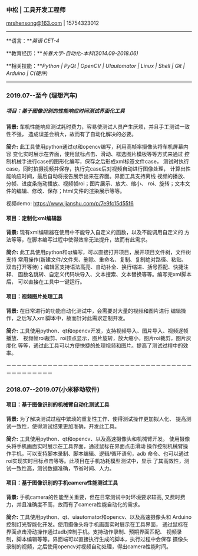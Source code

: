 ### 申松 | 工具开发工程师
mrshensong@163.com | 15754323012

---  
**语言：***英语 CET-4*

**教育经历：***长春大学-自动化-本科(2014.09-2018.06)*  
 
**相关技能：***Python | PyQt | OpenCV | UIautomator | Linux | Shell | Git | Arduino | C(硬件)*

---
### 2019.07--至今 (理想汽车) 
##### 项目：基于图像识别的性能响应时间测试界面化工具 
**背景:** 车机性能响应测试耗时费力，容易使测试人员产生厌烦，并且手工测试一致性不强，
造成误差会稍大，故而有了自动化解决的必要。

**简介:** 此工具使用python通过qt和opencv编写，利用高帧率摄像头将车机屏幕内容
变化实时展示在界面，使用鼠标点击、滑动、框选图片模板等等方式来通过
控制机械手进行case的图形化编写，保存之后形成xml标签文件case，
测试时执行case，同时拍摄视频并保存，执行完case后对视频自动进行图像处理，
计算出性能响应时间，最后自动将报告展示出来在界面。界面工具支持离线
视频的播放、分帧、进度条拖动播放、视频帧roi；图片展示、放大、缩小、
roi、旋转；文本文件的编辑、修改、保存；html文件的渲染展示等等。

视频demo: https://www.jianshu.com/p/7e9fc15d55f6
#### 项目：定制化xml编辑器
**背景:** 现有xml编辑器在使用中不能导入自定义的函数，以及不能调用自定义的
方法等等，在脚本编写过程中使得效率无法提升，故而有此需求。

**简介:** 此工具使用python和qt编写，可以直接打开项目，展开项目文件树，文件树支持
常用操作(新建文件/文件夹、删除、重命名、复制、复制绝对路径、粘贴、
双击打开等待)；编辑区支持语法高亮、自动补全、换行缩进、括号匹配、快捷注释、
函数名跳转、自定义代码块导入、文本搜索、文本替换等等。编写完xml脚本后，
可以直接在工具中一键运行。 
#### 项目：视频图片处理工具
**背景:** 在日常进行的功能自动化测试中，会需要对大量的视频和图片进行
编辑操作，之后写入xml脚本中，故而针对此需求定制开发。

**简介:** 工具使用python、qt和opencv开发，支持视频导入、图片导入、视频逐帧播放、
视频帧roi裁剪、roi顶点显示，图片旋转，放大缩小，图片roi裁剪，图片灰度化
等等，通过此工具可以方便快捷的处理视频和图片。提高了测试过程中的效率。

－－－－－－－－－－－－－－－－－－－－－－－－－－－－－－－－－－－－－－－－－－－－－
### 2018.07--2019.07(小米移动软件)
#### 项目：基于图像识别的机械臂自动化测试工具
**背景:** 为了解决测试过程中繁琐的重复性工作、使得测试操作更加拟人化、
提高测试一致性，使得测试结果更加准确，开发此工具。

**简介:** 工具使用python、qt和opencv、以及高速摄像头和机械臂开发。
使用摄像头将手机画面实时展示在工具界面，通过鼠标在界面点击滑动
操作控制机械臂操作手机，可以支持脚本录制、脚本编辑、逻辑/循环语句，adb
命令、也可以通过roi实现实时目标点击等等。此项目在手机功耗模型测试中，显示
了其高效性，测试一致性高，测试数据准确，节省时间、人力。

#### 项目：基于图像识别的手机camera性能测试工具
**背景:** 手机camera的性能至关重要，但在日常测试中对环境要求较高,
又费时费力，并且准确度不高，故而有了camera性能自动化的需求。

**简介:** 工具使用python、qt、uiautomator和opencv、以及高速摄像头和
Arduino控制灯光智能化开发。使用摄像头将手机画面实时展示在工具界面，
通过鼠标在界面点击滑动操作通过adb控制手机。支持动作录制、预期界面匹配、
视频录制，脚本编辑等等。界面端可以直接执行生成的脚本，执行过程中会保存
摄像头录制的视频，之后使用opencv对视频自动处理，得出camera性能时间。


